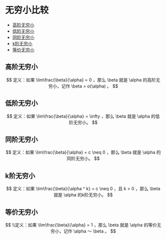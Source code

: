 # 无穷小比较

* [高阶无穷小](#高阶无穷小)
* [低阶无穷小](#低阶无穷小)
* [同阶无穷小](#同阶无穷小)
* [k阶无穷小](#k阶无穷小)
* [等价无穷小](#等价无穷小)

## 高阶无穷小

$$
定义：如果 \lim\frac{\beta}{\alpha} = 0 ，那么 \beta 就是 \alpha 的高阶无穷小，记作 \beta = o(\alpha) 。
$$

## 低阶无穷小

$$
定义：如果 \lim\frac{\beta}{\alpha} = \infty ，那么 \beta 就是 \alpha 的低阶无穷小。
$$

## 同阶无穷小

$$
定义：如果 \lim\frac{\beta}{\alpha} = c \neq 0 ，那么 \beta 就是 \alpha 的同阶无穷小。
$$

## k阶无穷小

$$
定义：如果 \lim\frac{\beta}{\alpha ^ k} = c \neq 0 ，且 k > 0 ，那么 \beta 就是 \alpha 的k阶无穷小。
$$

## 等价无穷小

$$
\\定义：如果 \lim\frac{\beta}{\alpha} = 1 ，那么 \beta 就是 \alpha 的等价无穷小，记作 \alpha ～ \beta 。
$$